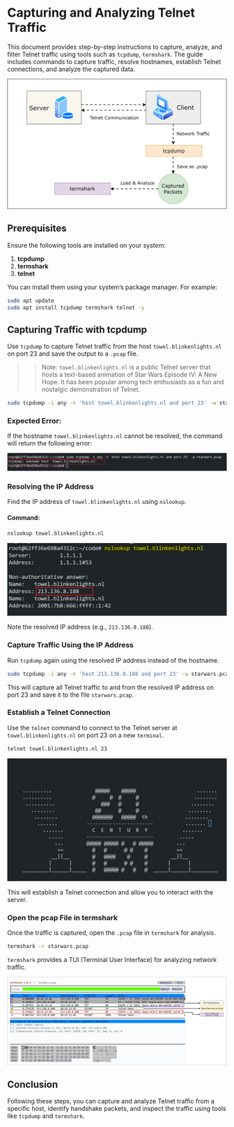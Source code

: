 # Capturing and Analyzing Telnet Traffic

This document provides step-by-step instructions to capture, analyze, and filter Telnet traffic using tools such as `tcpdump`, `termshark`. The guide includes commands to capture traffic, resolve hostnames, establish Telnet connections, and analyze the captured data.

![](./images/105.svg)

## **Prerequisites**
Ensure the following tools are installed on your system:
1. **tcpdump**
2. **termshark**
3. **telnet**

You can install them using your system’s package manager. For example:
```bash
sudo apt update
sudo apt install tcpdump termshark telnet -y
```

## Capturing Traffic with tcpdump
Use `tcpdump` to capture Telnet traffic from the host `towel.blinkenlights.nl` on port 23 and save the output to a `.pcap` file.

>>Note: `towel.blinkenlights.nl` is a public Telnet server that hosts a text-based animation of Star Wars Episode IV: A New Hope. It has been popular among tech enthusiasts as a fun and nostalgic demonstration of Telnet.

```bash
sudo tcpdump -i any -n 'host towel.blinkenlights.nl and port 23' -w starwars.pcap
```

### Expected Error:
If the hostname `towel.blinkenlights.nl` cannot be resolved, the command will return the following error:

![](./images/100.png)


### **Resolving the IP Address**
Find the IP address of `towel.blinkenlights.nl` using `nslookup`.

#### Command:
```bash
nslookup towel.blinkenlights.nl
```
![](./images/101.png)

Note the resolved IP address (e.g., `213.136.8.188`).

### Capture Traffic Using the IP Address
Run `tcpdump` again using the resolved IP address instead of the hostname.

```bash
sudo tcpdump -i any -n 'host 213.136.8.188 and port 23' -w starwars.pcap
```

This will capture all Telnet traffic to and from the resolved IP address on port 23 and save it to the file `starwars.pcap`.


### Establish a Telnet Connection
Use the `telnet` command to connect to the Telnet server at `towel.blinkenlights.nl` on port 23 on a new `terminal`.

```bash
telnet towel.blinkenlights.nl 23
```
![](./images/102.png)

This will establish a Telnet connection and allow you to interact with the server.


### Open the pcap File in termshark
Once the traffic is captured, open the `.pcap` file in `termshark` for analysis.

```bash
termshark -r starwars.pcap
```

`termshark` provides a TUI (Terminal User Interface) for analyzing network traffic.

![](./images/104.svg)

## **Conclusion**
Following these steps, you can capture and analyze Telnet traffic from a specific host, identify handshake packets, and inspect the traffic using tools like `tcpdump` and `termshark`.